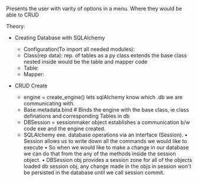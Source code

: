 Presents the user with varity of options in a menu.
Where they would be able to CRUD


Theory:
- Creating Database with SQLAlchemy
    * Configuration(To import all needed modules):
    * Class(rep data):
        rep. of tables as a py class
        extends the base class
        nested inside would be the table and mapper code
    * Table:
    * Mapper:

- CRUD Create
    * engine = create_engine() lets sqlAlchemy know which .db we are communicating with.
    * Base.metadata.bind # Binds the engine with the base class, ie class definations and corresponding Tables in db
    * DBSession = sessionmaker object establishes a communication b/w code exe and the engine created.
    * SQLAlchemy exe. database operations via an interface (Session). 
        • Session allows us to write down all the commands we would like to execute
        • So when we would like to make a change in our database we can do that from the any of the methods inside the session object.
        • DBSession obj provides a session zone for all of the objects loaded db session obj, any change made in the objs in session won't be persisted in the database until we call session commit.

